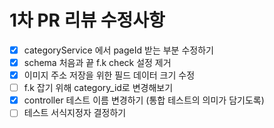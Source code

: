 # 1차 PR 리뷰 수정사항
- [x] categoryService 에서 pageId 받는 부분 수정하기
- [x] schema 처음과 끝 f.k check 설정 제거
- [x] 이미지 주소 저장을 위한 필드 데이터 크기 수정
- [ ] f.k 잡기 위해 category_id로 변경해보기
- [X] controller 테스트 이름 변경하기 (통합 테스트의 의미가 담기도록)
- [ ] 테스트 서식지정자 결정하기
